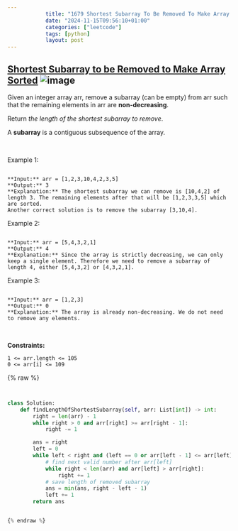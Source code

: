 ```yaml
---
            title: "1679 Shortest Subarray To Be Removed To Make Array Sorted"
            date: "2024-11-15T09:56:10+01:00"
            categories: ["leetcode"]
            tags: [python]
            layout: post
---
```

            
## [Shortest Subarray to be Removed to Make Array Sorted](https://leetcode.com/problems/shortest-subarray-to-be-removed-to-make-array-sorted) ![image](https://img.shields.io/badge/Difficulty-Medium-orange)

Given an integer array arr, remove a subarray (can be empty) from arr such that the remaining elements in arr are **non-decreasing**.

Return *the length of the shortest subarray to remove*.

A **subarray** is a contiguous subsequence of the array.

 

Example 1:

```

**Input:** arr = [1,2,3,10,4,2,3,5]
**Output:** 3
**Explanation:** The shortest subarray we can remove is [10,4,2] of length 3. The remaining elements after that will be [1,2,3,3,5] which are sorted.
Another correct solution is to remove the subarray [3,10,4].

```

Example 2:

```

**Input:** arr = [5,4,3,2,1]
**Output:** 4
**Explanation:** Since the array is strictly decreasing, we can only keep a single element. Therefore we need to remove a subarray of length 4, either [5,4,3,2] or [4,3,2,1].

```

Example 3:

```

**Input:** arr = [1,2,3]
**Output:** 0
**Explanation:** The array is already non-decreasing. We do not need to remove any elements.

```

 

**Constraints:**

	1 <= arr.length <= 105
	0 <= arr[i] <= 109

{% raw %}


````python


class Solution:
    def findLengthOfShortestSubarray(self, arr: List[int]) -> int:
        right = len(arr) - 1
        while right > 0 and arr[right] >= arr[right - 1]:
            right -= 1

        ans = right
        left = 0
        while left < right and (left == 0 or arr[left - 1] <= arr[left]):
            # find next valid number after arr[left]
            while right < len(arr) and arr[left] > arr[right]:
                right += 1
            # save length of removed subarray
            ans = min(ans, right - left - 1)
            left += 1
        return ans


{% endraw %}
